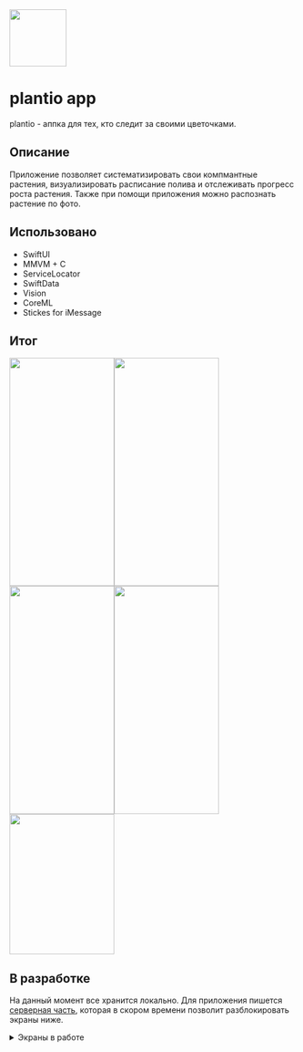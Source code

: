 
<image src="/readmeImages/icon.png" caption="Иконочка" width="100" height="100">

# plantio app

plantio - аппка для тех, кто следит за своими цветочками.

## Описание
Приложение позволяет систематизировать свои компмантные растения, визуализировать расписание полива и отслеживать прогресс роста растения. 
Также при помощи приложения можно распознать растение по фото.


## Использовано

* SwiftUI
* MMVM + C
* ServiceLocator
* SwiftData
* Vision
* CoreML
* Stickes for iMessage

## Итог

<image src="/readmeImages/launch.PNG" caption="Старт приложения" width="184" height="400"><image src="/readmeImages/1.PNG" caption="Базовый экран" width="184" height="400"><image src="/readmeImages/2.PNG" caption="Добавление растения" width="184" height="400"><image src="/readmeImages/3.PNG" caption="Распознаватель растений" width="184" height="400"><image src="/readmeImages/stickers.jpg" caption="Стикеры" width="184" height="246">

## В разработке
На данный момент все хранится локально. 
Для приложения пишется [серверная часть](https://github.com/itissep/plantioAPI "plantioAPI"), которая в скором времени позволит разблокировать экраны ниже.

<details><summary>Экраны в работе</summary>

* Авторизация
* Лента для вопросов и публикаций результатов
* Комментарии
* Профиль
  
<image src="/readmeImages/welcome.PNG" caption="Базовый экран" width="184" height="400"><image src="/readmeImages/login.PNG" caption="Добавление растения" width="184" height="400"><image src="/readmeImages/reg1.PNG" caption="Распознаватель растений" width="184" height="400"><image src="/readmeImages/reg2.PNG" caption="Стикеры" width="184" height="400">

<image src="/readmeImages/feed.PNG" caption="Базовый экран" width="184" height="400"><image src="/readmeImages/post.PNG" caption="Добавление растения" width="184" height="400"><image src="/readmeImages/profile.PNG" caption="Распознаватель растений" width="184" height="400"><image src="/readmeImages/editProfile.PNG" caption="Стикеры" width="184" height="400">

</details>